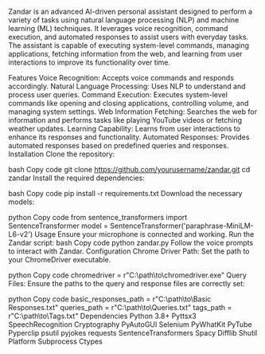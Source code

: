 Zandar is an advanced AI-driven personal assistant designed to perform a variety of tasks using natural language processing (NLP) and machine learning (ML) techniques. It leverages voice recognition, command execution, and automated responses to assist users with everyday tasks. The assistant is capable of executing system-level commands, managing applications, fetching information from the web, and learning from user interactions to improve its functionality over time.

Features
Voice Recognition: Accepts voice commands and responds accordingly.
Natural Language Processing: Uses NLP to understand and process user queries.
Command Execution: Executes system-level commands like opening and closing applications, controlling volume, and managing system settings.
Web Information Fetching: Searches the web for information and performs tasks like playing YouTube videos or fetching weather updates.
Learning Capability: Learns from user interactions to enhance its responses and functionality.
Automated Responses: Provides automated responses based on predefined queries and responses.
Installation
Clone the repository:

bash
Copy code
git clone https://github.com/yourusername/zandar.git
cd zandar
Install the required dependencies:

bash
Copy code
pip install -r requirements.txt
Download the necessary models:

python
Copy code
from sentence_transformers import SentenceTransformer
model = SentenceTransformer('paraphrase-MiniLM-L6-v2')
Usage
Ensure your microphone is connected and working.
Run the Zandar script:
bash
Copy code
python zandar.py
Follow the voice prompts to interact with Zandar.
Configuration
Chrome Driver Path: Set the path to your ChromeDriver executable.

python
Copy code
chromedriver = r"C:\path\to\chromedriver.exe"
Query Files: Ensure the paths to the query and response files are correctly set:

python
Copy code
basic_responses_path = r"C:\path\to\Basic Responses.txt"
queries_path = r"C:\path\to\Queries.txt"
tags_path = r"C:\path\to\Tags.txt"
Dependencies
Python 3.8+
Pyttsx3
SpeechRecognition
Cryptography
PyAutoGUI
Selenium
PyWhatKit
PyTube
Pyperclip
psutil
pyjokes
requests
SentenceTransformers
Spacy
Difflib
Shutil
Platform
Subprocess
Ctypes
